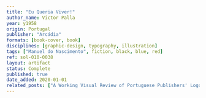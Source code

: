 ```yaml
---
title: "Eu Queria Viver!"
author_name: Victor Palla
year: y1958
origin: Portugal
publisher: "Arcádia"
formats: [book-cover, book]
disciplines: [graphic-design, typography, illustration]
tags: ["Manuel do Nascimento", fiction, black, blue, red]
ref: sol-010-0038
layout: artifact
status: Complete
published: true
date_added: 2020-01-01
related_posts: ["A Working Visual Review of Portuguese Publishers' Logos"]
---
```

